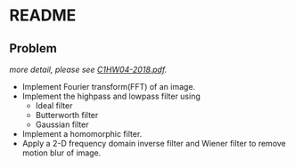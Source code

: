 # README  

## Problem  
*more detail, please see [C1HW04-2018.pdf](./C1HW04-2018.pdf).*

* Implement Fourier transform(FFT) of an image.
* Implement the highpass and lowpass filter using
  * Ideal filter
  * Butterworth filter
  * Gaussian filter
* Implement a homomorphic filter.
* Apply a 2-D frequency domain inverse filter and Wiener filter to remove motion blur of image.